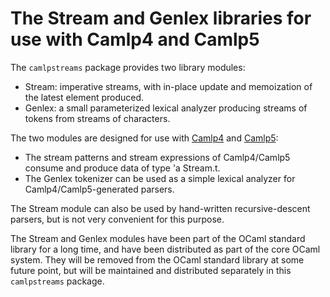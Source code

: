 # The Stream and Genlex libraries for use with Camlp4 and Camlp5

The `camlpstreams` package provides two library modules:
- Stream: imperative streams, with in-place update and memoization of the latest element produced.
- Genlex: a small parameterized lexical analyzer producing streams of tokens from streams of characters.

The two modules are designed for use with [Camlp4](https://github.com/camlp4/camlp4/) and [Camlp5](https://github.com/camlp5/camlp5):
- The stream patterns and stream expressions of Camlp4/Camlp5 consume and produce data of type 'a Stream.t.
- The Genlex tokenizer can be used as a simple lexical analyzer for Camlp4/Camlp5-generated parsers.

The Stream module can also be used by hand-written recursive-descent parsers, but is not very convenient for this purpose.

The Stream and Genlex modules have been part of the OCaml standard library for a long time, and have been distributed as part of the core OCaml system. They will be removed from the OCaml standard library at some future point, but will be maintained and distributed separately in this `camlpstreams` package.
